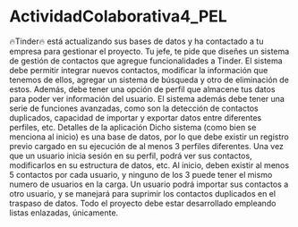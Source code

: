 # ActividadColaborativa4_PEL
🔥Tinder🔥 está actualizando sus bases de datos y ha contactado a tu empresa para
gestionar el proyecto. Tu jefe, te pide que diseñes un sistema de gestión de
contactos que agregue funcionalidades a Tinder.
El sistema debe permitir integrar nuevos contactos, modificar la información que
tenemos de ellos, agregar un sistema de búsqueda y otro de eliminación de estos.
Además, debe tener una opción de perfil que almacene tus datos para poder ver
información del usuario.
El sistema además debe tener una serie de funciones avanzadas, como son la
detección de contactos duplicados, capacidad de importar y exportar datos entre
diferentes perfiles, etc.
Detalles de la aplicación
Dicho sistema (como bien se menciona al inicio) es una base de datos, por lo que
debe existir un registro previo cargado en su ejecución de al menos 3 perfiles
diferentes. Una vez que un usuario inicia sesión en su perfil, podrá ver sus contactos,
modificarlos en su estructura de datos, etc. Al inicio, deben existir al menos 5
contactos por cada usuario, y ninguno de los 3 puede tener el mismo numero de
usuarios en la carga.
Un usuario podrá importar sus contactos a otro usuario, y se manejará para suprimir
los contactos duplicados en el traspaso de datos.
Todo el proyecto debe estar desarrollado empleando listas enlazadas,
únicamente.
